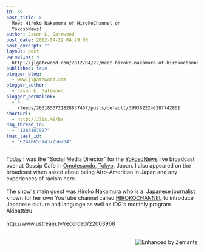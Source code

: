 ```yaml
---
ID: 69
post_title: >
  Meet Hiroko Nakamura of HirokoChannel on
  YokosoNews!
author: Jason L. Gatewood
post_date: 2012-04-22 04:29:00
post_excerpt: ""
layout: post
permalink: >
  http://jlgatewood.com/2012/04/22/meet-hiroko-nakamura-of-hirokochannel-on-yokosonews/
published: true
blogger_blog:
  - www.jlgatewood.com
blogger_author:
  - Jason L. Gatewood
blogger_permalink:
  - >
    /feeds/2631850721828837457/posts/default/3993822246387742861
shorturl:
  - http://J7is.ME/ba
dsq_thread_id:
  - "1289107927"
tmac_last_id:
  - "624406539437256704"
---
```

Today I was the "Social Media Director" for the <a href="http://yokosonews.com" target="_blank">YokosoNews</a> live broadcast over at Gossip Cafe in <a title="Omotesandō, Tokyo" href="http://maps.google.com/maps?ll=35.66513,139.71248&spn=1.0,1.0&q=35.66513,139.71248%20(Omotesandō%2C%20Tokyo)&t=h" rel="geolocation" target="_blank">Omotesando, Tokyo</a>, Japan. I also appeared on the broadcast when asked about being Afro-American in Japan and any experiences of racism here.<br /><br />The show's main guest was Hiroko Nakamura who is a  Japanese journalist known for her own YouTube channel called <a href="http://youtube.com/hirokochannel" target="_blank">HIROKOCHANNEL</a> to introduce Japanese culture and language as well as IDG's monthly program Akibatteru.<br /><br />http://www.ustream.tv/recorded/22003968<br /><br /><img class="alignnone" title="Hiroko Nakamura YN " src="http://yokosonews.com/files/cache/20120421.01.hirokotalk_300x250.jpg" alt="" width="1" height="1" /><br /><div style="margin-top: 10px; height: 15px;"><a title="Enhanced by Zemanta" href="http://www.zemanta.com/"><img class="zemanta-pixie-img" style="border: none; float: right;" src="http://img.zemanta.com/zemified_e.png?x-id=62db347d-3af0-48da-b459-a14dc92db7a7" alt="Enhanced by Zemanta" /></a></div>